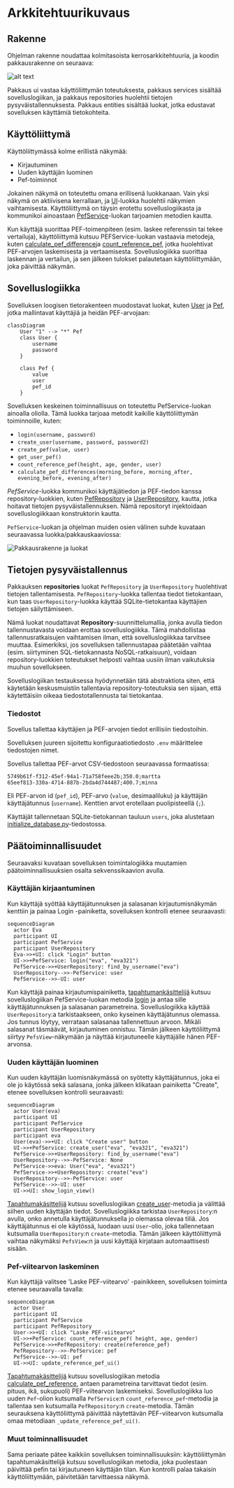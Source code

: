 # Arkkitehtuurikuvaus

## Rakenne

Ohjelman rakenne noudattaa kolmitasoista kerrosarkkitehtuuria, ja koodin pakkausrakenne on seuraava:

![alt text](./kuvat/pakkaus.png)

Pakkaus ui vastaa käyttöliittymän toteutuksesta, pakkaus services sisältää sovelluslogiikan, ja pakkaus repositories huolehtii tietojen pysyväistallennuksesta. Pakkaus entities sisältää luokat, jotka edustavat sovelluksen käyttämiä tietokohteita.

## Käyttöliittymä

Käyttöliittymässä kolme erillistä näkymää:

- Kirjautuminen
- Uuden käyttäjän luominen
- Pef-toiminnot

Jokainen näkymä on toteutettu omana erillisenä luokkanaan. Vain yksi näkymä on aktiivisena kerrallaan, ja [UI](../src/ui/ui.py)-luokka huolehtii näkymien vaihtamisesta. Käyttöliittymä on täysin erotettu sovelluslogiikasta ja kommunikoi ainoastaan [PefService](../src/services/pef_service.py)-luokan tarjoamien metodien kautta.

Kun käyttäjä suorittaa PEF-toimenpiteen (esim. laskee referenssin tai tekee vertailuja), käyttöliittymä kutsuu PEFService-luokan vastaavia metodeja, kuten [calculate_pef_difference](https://github.com/JVilo/ot-harjoitustyo/blob/d49ccd076caaee7b330dac9481216666182a3d0e/src/services/pef_service.py#L110)ja [count_reference_pef](https://github.com/JVilo/ot-harjoitustyo/blob/d49ccd076caaee7b330dac9481216666182a3d0e/src/services/pef_service.py#L57), jotka huolehtivat PEF-arvojen laskemisesta ja vertaamisesta. Sovelluslogiikka suorittaa laskennan ja vertailun, ja sen jälkeen tulokset palautetaan käyttöliittymään, joka päivittää näkymän.

## Sovelluslogiikka

Sovelluksen loogisen tietorakenteen muodostavat luokat, kuten [User](https://github.com/JVilo/ot-harjoitustyo/blob/main/src/entities/user.py) ja [Pef](https://github.com/JVilo/ot-harjoitustyo/blob/main/src/entities/pef.py), jotka mallintavat käyttäjiä ja heidän PEF-arvojaan:

```mermaid
classDiagram
    User "1" --> "*" Pef
    class User {
        username
        password
    }

    class Pef {
        value
        user
        pef_id
    }
```

Sovelluksen keskeinen toiminnallisuus on toteutettu PefService-luokan ainoalla oliolla. Tämä luokka tarjoaa metodit kaikille käyttöliittymän toiminnoille, kuten:

- `login(username, password)`
- `create_user(username, password, password2)`
- `create_pef(value, user)`
- `get_user_pef()`
- `count_reference_pef(height, age, gender, user)`
- `calculate_pef_differences(morning_before, morning_after, evening_before, evening_after)`

_PefService_-luokka kommunikoi käyttäjätiedon ja PEF-tiedon kanssa repository-luokkien, kuten [PefRepository](https://github.com/JVilo/ot-harjoitustyo/blob/main/src/repositories/pef_repository.py) ja [UserRepository](https://github.com/JVilo/ot-harjoitustyo/blob/main/src/repositories/user_repository.py), kautta, jotka hoitavat tietojen pysyväistallennuksen. Nämä repositoryt injektoidaan sovelluslogiikkaan konstruktorin kautta.

`PefService`-luokan ja ohjelman muiden osien välinen suhde kuvataan seuraavassa luokka/pakkauskaaviossa:

![Pakkausrakenne ja luokat](./kuvat/Pakkausrakenne_ja_luokat.png)

## Tietojen pysyväistallennus

Pakkauksen **repositories** luokat `PefRepository` ja `UserRepository` huolehtivat tietojen tallentamisesta. `PefRepository`-luokka tallentaa tiedot tietokantaan, kun taas `UserRepository`-luokka käyttää SQLite-tietokantaa käyttäjien tietojen säilyttämiseen.

Nämä luokat noudattavat **Repository**-suunnittelumallia, jonka avulla tiedon tallennustavasta voidaan erottaa sovelluslogiikka. Tämä mahdollistaa tallennusratkaisujen vaihtamisen ilman, että sovelluslogiikkaa tarvitsee muuttaa. Esimerkiksi, jos sovelluksen tallennustapaa päätetään vaihtaa (esim. siirtyminen SQL-tietokannasta NoSQL-ratkaisuun), voidaan repository-luokkien toteutukset helposti vaihtaa uusiin ilman vaikutuksia muuhun sovellukseen.

Sovelluslogiikan testauksessa hyödynnetään tätä abstraktiota siten, että käytetään keskusmuistiin tallentavia repository-toteutuksia sen sijaan, että käytettäisiin oikeaa tiedostotallennusta tai tietokantaa.

### Tiedostot

Sovellus tallettaa käyttäjien ja PEF-arvojen tiedot erillisiin tiedostoihin.

Sovelluksen juureen sijoitettu konfiguraatiotiedosto `.env` määrittelee tiedostojen nimet.

Sovellus tallettaa PEF-arvot CSV-tiedostoon seuraavassa formaatissa:

```
5749b61f-f312-45ef-94a1-71a758feee2b;350.0;martta
65eef813-330a-4714-887b-2bda4d744487;400.7;minna
```

Eli PEF-arvon id (`pef_id`), PEF-arvo (`value`, desimaaliluku) ja käyttäjän käyttäjätunnus (`username`). Kenttien arvot erotellaan puolipisteellä (`;`).

Käyttäjät tallennetaan SQLite-tietokannan tauluun `users`, joka alustetaan [initialize_database.py](https://github.com/JVilo/ot-harjoitustyo/blob/main/src/initialize_database.py)-tiedostossa.

## Päätoiminnallisuudet

Seuraavaksi kuvataan sovelluksen toimintalogiikka muutamien päätoiminnallisuuksien osalta sekvenssikaavion avulla.

### Käyttäjän kirjaantuminen

Kun käyttäjä syöttää käyttäjätunnuksen ja salasanan kirjautumisnäkymän kenttiin ja painaa Login -painiketta, sovelluksen kontrolli etenee seuraavasti:

```mermaid
sequenceDiagram
  actor Eva
  participant UI
  participant PefService
  participant UserRepository
  Eva->>+UI: click "Login" button
  UI->>+PefService: login("eva", "eva321")
  PefService->>+UserRepository: find_by_username("eva")
  UserRepository-->>-PefService: user
  PefService-->>-UI: user
```

Kun käyttäjä painaa kirjautumispainiketta, [tapahtumankäsittelijä](https://github.com/JVilo/ot-harjoitustyo/blob/main/src/ui/login_view.py) kutsuu sovelluslogiikan PefService-luokan metodia [login](https://github.com/JVilo/ot-harjoitustyo/blob/d49ccd076caaee7b330dac9481216666182a3d0e/src/services/pef_service.py#L79) ja antaa sille käyttäjätunnuksen ja salasanan parametreina. Sovelluslogiikka käyttää `UserRepository`:a tarkistaakseen, onko kyseinen käyttäjätunnus olemassa. Jos tunnus löytyy, verrataan salasanaa tallennettuun arvoon. Mikäli salasanat täsmäävät, kirjautuminen onnistuu. Tämän jälkeen käyttöliittymä siirtyy `PefsView`-näkymään ja näyttää kirjautuneelle käyttäjälle hänen PEF-arvonsa.

### Uuden käyttäjän luominen

Kun uuden käyttäjän luomisnäkymässä on syötetty käyttäjätunnus, joka ei ole jo käytössä sekä salasana, jonka jälkeen klikataan painiketta "Create", etenee sovelluksen kontrolli seuraavasti:

```mermaid
sequenceDiagram
  actor User(eva)
  participant UI
  participant PefService
  participant UserRepository
  participant eva
  User(eva)->>+UI: click "Create user" button
  UI->>+PefService: create_user("eva", "eva321", "eva321")
  PefService->>+UserRepository: find_by_username("eva")
  UserRepository-->>-PefService: None
  PefService->>eva: User("eva", "eva321")
  PefService->>+UserRepository: create("eva")
  UserRepository-->>-PefService: user
  PefService-->>-UI: user
  UI->>UI: show_login_view()
```

[Tapahtumakäsittelijä](https://github.com/JVilo/ot-harjoitustyo/blob/main/src/ui/create_user_view.py) kutsuu sovelluslogiikan [create_user](https://github.com/JVilo/ot-harjoitustyo/blob/d49ccd076caaee7b330dac9481216666182a3d0e/src/services/pef_service.py#L155)-metodia ja välittää siihen uuden käyttäjän tiedot. Sovelluslogiikka tarkistaa `UserRepository`:n avulla, onko annetulla käyttäjätunnuksella jo olemassa olevaa tiliä. Jos käyttäjätunnus ei ole käytössä, luodaan uusi `User`-olio, joka tallennetaan kutsumalla `UserRepository`:n `create`-metodia. Tämän jälkeen käyttöliittymä vaihtaa näkymäksi `PefsView`:n ja uusi käyttäjä kirjataan automaattisesti sisään.

### Pef-viitearvon laskeminen

Kun käyttäjä valitsee 'Laske PEF-viitearvo' -painikkeen, sovelluksen toiminta etenee seuraavalla tavalla:

```mermaid
sequenceDiagram
  actor User
  participant UI
  participant PefService
  participant PefRepository
  User->>+UI: click "Laske PEF-viitearvo"
  UI->>+PefService: count_reference_pef( height, age, gender)
  PefService->>+PefRepository: create(reference_pef)
  PefRepository-->>-PefService: pef
  PefService-->>-UI: pef
  UI->>UI: update_reference_pef_ui()
```

[Tapahtumakäsittelijä]() kutsuu sovelluslogiikan metodia [calculate_pef_reference](https://github.com/JVilo/ot-harjoitustyo/blob/d49ccd076caaee7b330dac9481216666182a3d0e/src/services/pef_service.py#L57), antaen parametreina tarvittavat tiedot (esim. pituus, ikä, sukupuoli) PEF-viitearvon laskemiseksi. Sovelluslogiikka luo uuden `Pef`-olion kutsumalla `PefService`:n `count_reference_pef`-metodia ja tallentaa sen kutsumalla `PefRepository`:n `create`-metodia. Tämän seurauksena käyttöliittymä päivittää näytettävän PEF-viitearvon kutsumalla omaa metodiaan `_update_reference_pef_ui()`.

### Muut toiminnallisuudet

Sama periaate pätee kaikkiin sovelluksen toiminnallisuuksiin: käyttöliittymän tapahtumakäsittelijä kutsuu sovelluslogiikan metodia, joka puolestaan päivittää pefin tai kirjautuneen käyttäjän tilan. Kun kontrolli palaa takaisin käyttöliittymään, päivitetään tarvittaessa näkymä.